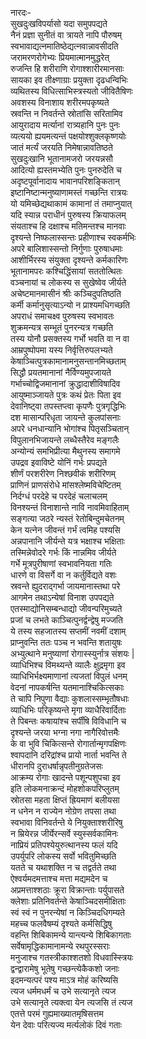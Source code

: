 नारदः-  
सुखदुःखविपर्यासो यदा समुपपद्यते  
नैनं प्रज्ञा सुनीतं वा त्रायते नापि पौरुषम्  
स्वभावाद्यत्नमातिष्ठेद्यत्नवान्नावसीदति  
जरामरणरोगेभ्यः प्रियमात्मानमुद्धरेत्  
रुजन्ति हि शरीराणि रोगाश्शारीरमानसाः  
सायका इव तीक्ष्णाग्राः प्रयुक्ता दृढधन्विभिः  
व्यथितस्य विधित्साभिस्त्रस्यतो जीवितैषिणः  
अवशस्य विनाशाय शरीरमपकृष्यते  
स्रवन्ति न निवर्तन्ते स्रोतांसि सरितामिव  
आयुरादाय मर्त्यानां रात्र्यहानि पुनः पुनः  
व्यत्ययो ह्ययमत्यन्तं पक्षयोश्शुक्लकृष्णयोः  
जातं मर्त्यं जरयति निमेषान्नावतिष्ठते  
सुखदुःखानि भूतानामजरो जरयन्नसौ  
आदित्यो ह्यस्तमभ्येति पुनः पुनरुदेति च  
अदृष्टपूर्वानादाय भावानपरिशङ्कितान्  
इष्टानिष्टान्मनुष्याणामस्तं गच्छन्ति रात्रयः  
यो यमिच्छेद्यथाकामं कामानां तं तमाप्नुयात्  
यदि स्यान्न पराधीनं पुरुषस्य क्रियाफलम्  
संयताश्च हि दक्षाश्च मतिमन्तश्च मानवाः  
दृश्यन्ते निष्फलास्सन्तः प्रहीणाश्च स्वकर्मभिः  
अपरे बालिशास्सन्तो निर्गुणाः पुरुषाधमाः  
आशीर्भिरस्य संयुक्ता दृश्यन्ते कर्मकारिणः  
भूतानामपरः कश्चिद्धिंसायां सततोत्थितः  
वञ्चनायां च लोकस्य स सुखेष्वेव जीर्यते  
अचेष्टमानमासीनं श्रीः कञ्चिदुपतिष्ठति  
कर्मी कर्मानुसृत्याऽन्यो न प्राश्यमधिगच्छति  
अपराधं समाचक्ष्व पुरुषस्य स्वभावतः  
शुक्रमन्यत्र सम्भूतं पुनरन्यत्र गच्छति  
तस्य योनौ प्रसक्तस्य गर्भो भवति वा न वा  
आम्रपुष्पोपमा यस्य निर्वृत्तिरुपलभ्यते  
केषाञ्चित्पुत्रकामानामनुसन्तानमिच्छताम्  
सिद्धौ प्रयतमानानां नैर्विण्यमुपजायते  
गर्भाच्चोद्विजमानानां क्रुद्धादाशीविषादिव  
आयुष्माञ्जायते पुत्रः कथं प्रेतः पिता इव  
देवानिष्ट्वा तपस्तप्त्वा कृपणैः पुत्रगृद्धिभिः  
दश मासान्परिधृता जायन्ते कुलपांसनाः  
अपरे धनधान्यानि भोगांश्च पितृसञ्चितान्  
विपुलानभिजायन्ते लब्धैस्तैरेव मङ्गलैः  
अन्योन्यं समभिप्रीत्या मैथुनस्य समागमे  
उपद्रव इवाविष्टे योनिं गर्भः प्रपद्यते  
शीर्णं परशरीरेण निश्छवीकं शरीरिणम्  
प्राणिनं प्राणसंरोधे मांसश्लेष्मविचेष्टितम्  
निर्दग्धं परदेहे च परदेहं चलाचलम्  
विनश्यन्तं विनाशान्ते नावि नावमिवाहिताम्  
सङ्गत्या जठरे न्यस्तं रेतोबिन्दुमचेतनम्  
केन यत्नेन जीवन्तं गर्भं त्वमिह पश्यसि  
अन्नपानानि जीर्यन्ते यत्र भक्षाश्च भक्षिताः  
तस्मिन्नेवोदरे गर्भः किं नान्नमिव जीर्यते  
गर्भे मूत्रपुरीषाणां स्वभावनियता गतिः  
धारणे वा विसर्गे वा न कर्तुर्विद्यते वशः  
स्रवन्ते ह्युदराद्गर्भा जायमानास्तथा परे  
आगमेन तथाऽन्येषां विनाश उपपद्यते  
एतस्माद्योनिसम्बन्धाद्यो जीवन्परिमुच्यते  
प्रजां च लभते काञ्चित्पुनर्द्वन्द्वेषु मज्जति  
ये तस्य सहजातस्य सप्तमीं नवमीं दशाम्  
प्राप्नुवन्ति ततः पञ्च न भवन्ति शतायुषः  
अभ्युत्थाने मनुष्याणां रोगास्स्युर्नात्र संशयः |  
व्याधिभिश्च विमथ्यन्ते व्यालैः क्षुद्रमृगा इव  
व्याधिभिर्भक्ष्यमाणानां त्यजतां विपुलं धनम्  
वेदनां नापकर्षन्ति यतमानाश्चिकित्सकाः  
ते चापि निपुणा वैद्याः कुशलास्सम्भृतौषधाः  
व्याधिभिः परिकृष्यन्ते मृगा व्याधैरिवार्दिताः  
ते पिबन्तः कषायांश्च सर्पींषि विविधानि च  
दृश्यन्ते जरया भग्ना नगा नागैरिवोत्तमैः  
के वा भुवि चिकित्सन्ते रोगार्तान्मृगपक्षिणः  
श्वापदानि दरिद्रांश्च प्रायो नार्ता भवन्ति ते  
धीरानपि दुराधर्षान्नृपतीनुग्रतेजसः  
आक्रम्य रोगाः खादन्ते पशून्पशुपचा इव  
इति लोकमनाक्रन्दं मोहशोकपरिप्लुतम्  
स्रोतसा महता क्षिप्तं ह्रियमाणं बलीयसा  
न धनेन न राज्येन नोग्रेण तपसा तथा  
स्वभावा विनिवर्तन्ते ये नियुक्ताश्शरीरिषु  
न म्रियेरन्न जीर्येरन्सर्वे स्युस्सर्वकामिनः  
नाप्रियं प्रतिपश्येयुरुत्थानस्य फलं यदि  
उपर्युपरि लोकस्य सर्वो भवितुमिच्छति  
यतते च यथाशक्ति न च तद्वर्तते तथा  
ऐश्वर्यमदमत्ताश्च मत्ता मद्यमदेन च  
अप्रमत्ताश्शठाः क्रूरा विक्रान्ताः पर्युपासते  
क्लेशाः प्रतिनिवर्तन्ते केषाञ्चिदसमीक्षिताः  
स्वं स्वं न पुनरन्येषां न किञ्चिदधिगम्यते  
महच्च फलवैषम्यं दृश्यते कर्मसिद्धिषु  
वहन्ति शिबिकामन्ये यान्त्यन्ये शिबिकागताः  
सर्वेषामृद्धिकामानामन्ये रथपुरस्सराः  
मनुजाश्च गतस्त्रीकाश्शतशो विधवास्स्त्रियः  
द्वन्द्वारामेषु भूतेषु गच्छन्त्येकैकशो जनाः  
इदमन्यत्परं पश्य माऽत्र मोहं करिष्यसि  
त्यज धर्ममधर्मं च उभे सत्यानृते त्यज  
उभे सत्यानृते त्यक्त्वा येन त्यजसि तं त्यज  
एतत्ते परमं गुह्यमाख्यातमृषिसत्तम  
येन देवाः परित्यज्य मर्त्यलोकं दिवं गताः  
